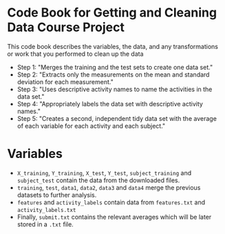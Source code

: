 # Code Book for Getting and Cleaning Data Course Project
This code book describes the variables, the data, and any transformations or work that you performed to clean up the data
* Step 1: "Merges the training and the test sets to create one data set."
* Step 2: "Extracts only the measurements on the mean and standard deviation for each measurement."
* Step 3: "Uses descriptive activity names to name the activities in the data set."
* Step 4: "Appropriately labels the data set with descriptive activity names." 
* Step 5: "Creates a second, independent tidy data set with the average of each variable for each activity and each subject."


# Variables

* `X_training`, `Y_training`, `X_test`, `Y_test`, `subject_training` and `subject_test` contain the data from the downloaded files.
* `training`, `test`, `data1`, `data2`, `data3` and `data4` merge the previous datasets to further analysis.
* `features` and `activity_labels` contain data from `features.txt` and `activity_labels.txt`
* Finally, `submit.txt` contains the relevant averages which will be later stored in a `.txt` file.

